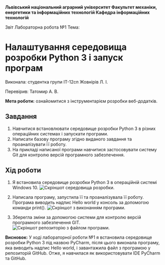 ﻿**Львівський національний аграрний університет
Факультет механіки, енергетики та інформаційних технологій
Кафедра інформаційних технологій**

Звіт
Лабораторна робота №1
Тема: 

# Налаштування середовища розробки                   Python 3 і запуск програм

Виконала: студентка групи ІТ-12сп Жовнірів Л. І.

Перевірив: Татомир А. В.

**Мета роботи:** ознайомитися з інструментарієм розробки веб-додатків.

## Завдання
1. Навчитися встановлювати середовище розробки Python 3 в різних операційних системах і запускати програми.
2. Написати базову програму згідно виданого завдання та проаналізувати її роботу.
3. На прикладі написаної програми навчитися застосовувати систему Git для контролю версій  програмного забезпечення.

## Хід роботи
1. Я встановила середовище розробки Python 3 в операційній системі Windows 10.
![Скріншот середовища розробки.](/11.jpg)

2. Написала програму, запустила її та проаналізувала її роботу. Програма виводить надпис Hello world у консоль за допомогою команди print().
![Скріншот з виконанням програми.](/12.png)
3. Зберегла зміни за допомогою системи для контролю версій програмного забезпечення GIT.
![Скріншот репозиторію з файлом програми.](/13.png)

**Висновок:** У ході лабораторної роботи №1 я встановила середовище розробки Python 3 під назвою PyCharm, після цього виконала програму, яка виводить надпис Hello world, і завантажила файл з програмою у репозиторій GitHub. Отже, я навчилася як використовувати IDE PyCharm та GitHub.
